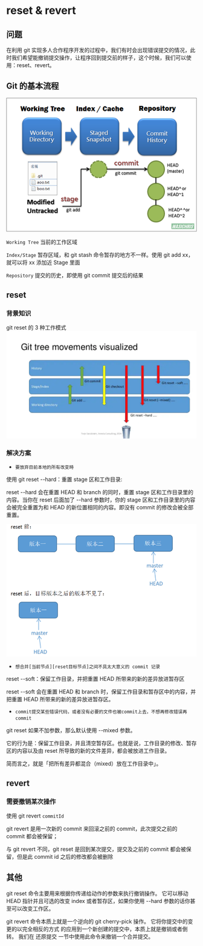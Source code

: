 # reset & revert

## 问题

在利用 git 实现多人合作程序开发的过程中，我们有时会出现错误提交的情况，此时我们希望能撤销提交操作，让程序回到提交前的样子，这个时候，我们可以使用：reset、revert。

## Git 的基本流程

![](../images/git/reset2.png)

`Working Tree` 当前的工作区域

`Index/Stage` 暂存区域，和 git stash 命令暂存的地方不一样。使用 git add xx，就可以将 xx 添加近 Stage 里面

`Repository` 提交的历史，即使用 git commit 提交后的结果

## reset

### 背景知识

git reset 的 3 种工作模式
![](../images/git/reset.png)

### 解决方案

- `要放弃目前本地的所有改变時`

使用 git reset --hard：重置 stage 区和工作目录:

reset --hard 会在重置 HEAD 和 branch 的同时，重置 stage 区和工作目录里的内容。当你在 reset 后面加了 --hard 参数时，你的 stage 区和工作目录里的内容会被完全重置为和 HEAD 的新位置相同的内容。即没有 commit 的修改会被全部重置。

![](../images/git/resetafter.png)

- `想合并[当前节点][reset目标节点]之间不具太大意义的 commit 记录`

reset --soft：保留工作目录，并把重置 HEAD 所带来的新的差异放进暂存区

reset --soft 会在重置 HEAD 和 branch 时，保留工作目录和暂存区中的内容，并把重置 HEAD 所带来的新的差异放进暂存区。

- `commit提交某些错误代码，或者没有必要的文件也被commit上去，不想再修改错误再commit`

git reset 如果不加参数，那么默认使用 --mixed 参数。

它的行为是：保留工作目录，并且清空暂存区。也就是说，工作目录的修改、暂存区的内容以及由 reset 所导致的新的文件差异，都会被放进工作目录。

简而言之，就是「把所有差异都混合（mixed）放在工作目录中」。

## revert

### 需要撤销某次操作

使用 git revert `commitId`

git revert 是用一次新的 commit 来回滚之前的 commit，此次提交之前的 commit 都会被保留；

与 git revert 不同，git reset 是回到某次提交，提交及之前的 commit 都会被保留，但是此 commit id 之后的修改都会被删除

## 其他

git reset 命令主要用来根据你传递给动作的参数来执行撤销操作。 它可以移动 HEAD 指针并且可选的改变
index 或者暂存区，如果你使用 --hard 参数的话你甚至可以改变工作区。

git revert 命令本质上就是一个逆向的 git cherry-pick 操作。 它将你提交中的变更的以完全相反的方式
的应用到一个新创建的提交中，本质上就是撤销或者倒转。 我们在 还原提交 一节中使用此命令来撤销一个合并提交。
